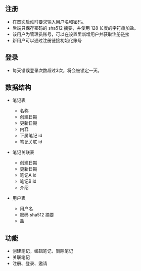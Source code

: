 ## 注册

- 在首次启动时要求输入用户名和密码。
- 后端只保存密码的 sha512 摘要，并使用 128 长度的字符串加盐。
- 该用户为管理员账号，可以在设置里新增用户并获取注册链接
- 新用户可以通过注册链接初始化账号

## 登录

- 每天错误登录次数超过3次，将会被锁定一天。

## 数据结构

- 笔记表
    - 名称
    - 创建日期
    - 更新日期
    - 内容
    - 下属笔记 id
    - 笔记关联 id

- 笔记关联表
    - 创建日期
    - 更新日期
    - 笔记A id
    - 笔记B id
    - 介绍

- 用户表
    - 用户名
    - 密码 sha512 摘要
    - 盐

## 功能

- 创建笔记，编辑笔记，删除笔记
- 关联笔记
- 注册、登录、邀请
